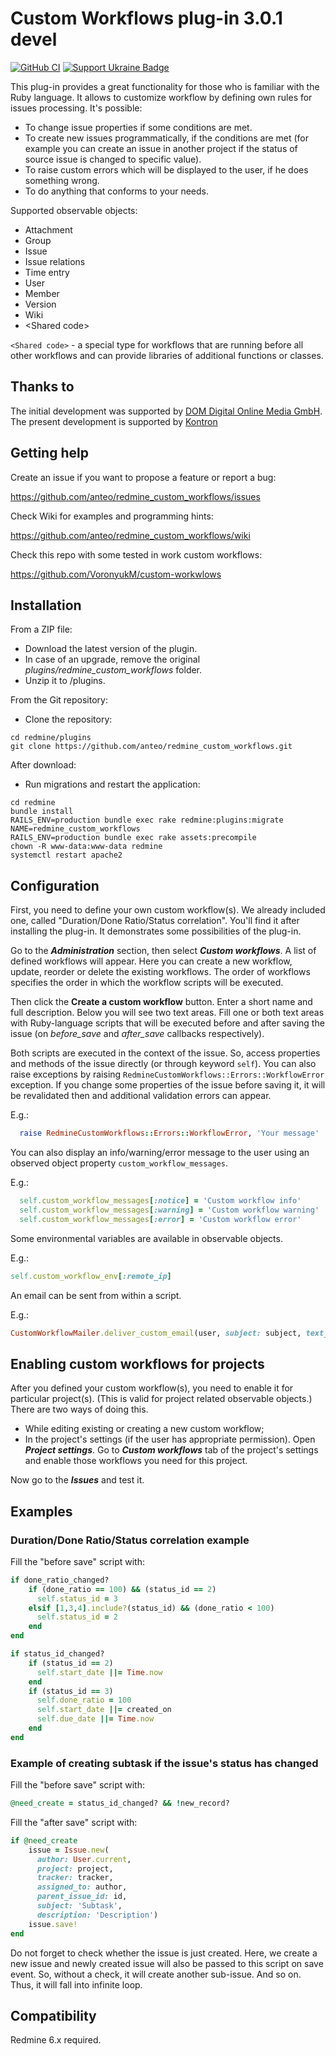 Custom Workflows plug-in 3.0.1 devel
====================================

[![GitHub CI](https://github.com/anteo/redmine_custom_workflows/actions/workflows/rubyonrails.yml/badge.svg?branch=master)](https://github.com/anteo/redmine_custom_workflows/actions/workflows/rubyonrails.yml)
[![Support Ukraine Badge](https://bit.ly/support-ukraine-now)](https://github.com/support-ukraine/support-ukraine)

This plug-in provides a great functionality for those who is familiar with the Ruby language.
It allows to customize workflow by defining own rules for issues processing. It's possible:

* To change issue properties if some conditions are met.
* To create new issues programmatically, if the conditions are met (for example you can create an issue in another 
project if the status of source issue is changed to specific value).
* To raise custom errors which will be displayed to the user, if he does something wrong.
* To do anything that conforms to your needs.

Supported observable objects:

* Attachment
* Group
* Issue
* Issue relations
* Time entry
* User
* Member
* Version
* Wiki
* \<Shared code\>

`<Shared code>` - a special type for workflows that are running before all other workflows and can provide libraries of 
additional functions or classes.

Thanks to
---------

The initial development was supported by [DOM Digital Online Media GmbH](https://www.dom.de). The present development 
is supported by [Kontron](https://www.kontron.com)

Getting help
------------

Create an issue if you want to propose a feature or report a bug:

https://github.com/anteo/redmine_custom_workflows/issues

Check Wiki for examples and programming hints:

https://github.com/anteo/redmine_custom_workflows/wiki

Check this repo with some tested in work custom workflows:

https://github.com/VoronyukM/custom-workwlows

Installation
------------

From a ZIP file:

* Download the latest version of the plugin.
* In case of an upgrade, remove the original *plugins/redmine_custom_workflows* folder.
* Unzip it to /plugins.

From the Git repository:

* Clone  the repository:

```shell
cd redmine/plugins
git clone https://github.com/anteo/redmine_custom_workflows.git
```

After download:

* Run migrations and restart the application:

```shell
cd redmine
bundle install
RAILS_ENV=production bundle exec rake redmine:plugins:migrate NAME=redmine_custom_workflows
RAILS_ENV=production bundle exec rake assets:precompile
chown -R www-data:www-data redmine
systemctl restart apache2
```

Configuration
-------------

First, you need to define your own custom workflow(s). We already included one, called "Duration/Done Ratio/Status 
correlation". You'll find it after installing the plug-in. It demonstrates some possibilities of the plug-in.

Go to the **_Administration_** section, then select **_Custom workflows_**. A list of defined workflows will appear. Here 
you can create a new workflow, update, reorder or delete the existing workflows. The order of workflows specifies the 
order in which the workflow scripts will be executed.

Then click the **Create a custom workflow** button. Enter a short name and full description. Below you will see two text 
areas. Fill one or both text areas with Ruby-language scripts that will be executed before and after saving the issue 
(on _before_save_ and _after_save_ callbacks respectively).

Both scripts are executed in the context of the issue. So, access properties and methods of the issue directly (or 
through keyword `self`). You can also raise exceptions by raising `RedmineCustomWorkflows::Errors::WorkflowError` exception. 
If you change some properties of the issue before saving it, it will be revalidated then and additional validation errors 
can appear.

E.g.:

```ruby
  raise RedmineCustomWorkflows::Errors::WorkflowError, 'Your message'
```

You can also display an info/warning/error message to the user using an observed object property `custom_workflow_messages`.

E.g.:

```ruby
  self.custom_workflow_messages[:notice] = 'Custom workflow info'
  self.custom_workflow_messages[:warning] = 'Custom workflow warning'
  self.custom_workflow_messages[:error] = 'Custom workflow error'
```

Some environmental variables are available in observable objects.

E.g.:

```ruby
self.custom_workflow_env[:remote_ip]
```

An email can be sent from within a script.

E.g.:

```ruby
CustomWorkflowMailer.deliver_custom_email(user, subject: subject, text_body: text)
```

Enabling custom workflows for projects
--------------------------------------

After you defined your custom workflow(s), you need to enable it for particular project(s). (This is valid for project 
related observable objects.) There are two ways of doing 
this.
* While editing existing or creating a new custom workflow;
* In the project's settings (if the user has appropriate permission). Open **_Project settings_**. Go to 
**_Custom workflows_** tab of the project's settings and enable those workflows you need for this project.

Now go to the **_Issues_** and test it.

Examples
--------

### Duration/Done Ratio/Status correlation example

Fill the "before save" script with:

```ruby
if done_ratio_changed?
    if (done_ratio == 100) && (status_id == 2)
      self.status_id = 3
    elsif [1,3,4].include?(status_id) && (done_ratio < 100)
      self.status_id = 2
    end
end

if status_id_changed?
    if (status_id == 2)
      self.start_date ||= Time.now
    end
    if (status_id == 3)
      self.done_ratio = 100
      self.start_date ||= created_on
      self.due_date ||= Time.now
    end
end
```

### Example of creating subtask if the issue's status has changed

Fill the "before save" script with:

```ruby
@need_create = status_id_changed? && !new_record?
```

Fill the "after save" script with:

```ruby
if @need_create
    issue = Issue.new(
      author: User.current,
      project: project,
      tracker: tracker,
      assigned_to: author,
      parent_issue_id: id,
      subject: 'Subtask',
      description: 'Description')
    issue.save!
end
```

Do not forget to check whether the issue is just created. Here, we create a new issue and newly created issue will also 
be passed to this script on save event. So, without a check, it will create another sub-issue. And so on. Thus, it will 
fall into infinite loop.

Compatibility
-------------

Redmine 6.x required.
